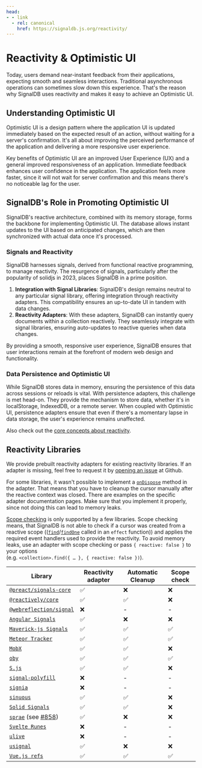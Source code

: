 ```yaml
---
head:
- - link
  - rel: canonical
    href: https://signaldb.js.org/reactivity/
---
```

# Reactivity & Optimistic UI

Today, users demand near-instant feedback from their applications, expecting smooth and seamless interactions. Traditional asynchronous operations can sometimes slow down this experience. That's the reason why SignalDB uses reactivity and makes it easy to achieve an Optimistic UI.

## Understanding Optimistic UI

Optimistic UI is a design pattern where the application UI is updated immediately based on the expected result of an action, without waiting for a server's confirmation. It's all about improving the perceived performance of the application and delivering a more responsive user experience.

Key benefits of Optimistic UI are an improved User Experience (UX) and a general improved responsiveness of an application.
Immediate feedback enhances user confidence in the application. The application feels more faster, since it will not wait for server confirmation and this means there's no noticeable lag for the user.

## SignalDB's Role in Promoting Optimistic UI

SignalDB's reactive architecture, combined with its memory storage, forms the backbone for implementing Optimistic UI. The database allows instant updates to the UI based on anticipated changes, which are then synchronized with actual data once it's processed.

### Signals and Reactivity

SignalDB harnesses signals, derived from functional reactive programming, to manage reactivity. The resurgence of signals, particularly after the popularity of solidjs in 2023, places SignalDB in a prime position.

1. **Integration with Signal Libraries**: SignalDB's design remains neutral to any particular signal library, offering integration through reactivity adapters. This compatibility ensures an up-to-date UI in tandem with data changes.
2. **Reactivity Adapters**: With these adapters, SignalDB can instantly query documents within a collection reactively. They seamlessly integrate with signal libraries, ensuring auto-updates to reactive queries when data changes.

By providing a smooth, responsive user experience, SignalDB ensures that user interactions remain at the forefront of modern web design and functionality.

### Data Persistence and Optimistic UI
While SignalDB stores data in memory, ensuring the persistence of this data across sessions or reloads is vital. With persistence adapters, this challenge is met head-on. They provide the mechanism to store data, whether it's in localStorage, IndexedDB, or a remote server. When coupled with Optimistic UI, persistence adapters ensure that even if there's a momentary lapse in data storage, the user's experience remains unaffected.



Also check out the [core concepts about reactivity](/core-concepts/#signals-and-reactivity).

## Reactivity Libraries

We provide prebuilt reactivity adapters for existing reactivity libraries. If an adapter is missing, feel free to request it by [opening an issue](https://github.com/maxnowack/signaldb/issues/new) at Github.

For some libraries, it wasn't possible to implement a [`onDispose`](/reactivity/other/#ondispose-callback-void-dependency-dependency) method in the adapter. That means that you have to cleanup the cursor manually after the reactive context was closed. There are examples on the specific adapter documentation pages. Make sure that you implement it properly, since not doing this can lead to memory leaks.

[Scope checking](/reactivity/other/#isinscope-dependency-dependency-boolean) is only supported by a few libraries. Scope checking means, that SignalDB is not able to check if a cursor was created from a reactive scope (([`find`](/collections/#find-selector-selector-t-options-options)/[`findOne`](/collections/#findone-selector-selector-t-options-options) called in an `effect` function)) and applies the required event handlers used to provide the reactivity. To avoid memory leaks, use an adapter with scope checking or pass `{ reactive: false }` to your options<br>(e.g. `<collection>.find({ … }, { reactive: false })`).

| Library | Reactivity adapter | Automatic Cleanup | Scope check |
|---|---|---|---|
| [`@preact/signals-core`](/reactivity/preact-signals/) | ✅ | ❌ | ❌ |
| [`@reactively/core`](/reactivity/reactively/) | ✅ | ✅ | ❌ |
| [`@webreflection/signal`](https://github.com/WebReflection/signal) | ❌ | - | - |
| [`Angular Signals`](/reactivity/angular/) | ✅ | ❌ | ❌ |
| [`Maverick-js Signals`](/reactivity/maverickjs/) | ✅ | ✅ | ✅ |
| [`Meteor Tracker`](/reactivity/meteor-tracker/) | ✅ | ✅ | ✅ |
| [`MobX`](/reactivity/mobx/) | ✅ | ✅ | ❌ |
| [`oby`](/reactivity/oby/) | ✅ | ✅ | ✅ |
| [`S.js`](/reactivity/S/) | ✅ | ✅ | ❌ |
| [`signal-polyfill`](https://github.com/proposal-signals/signal-polyfill) | ❌ | - | - |
| [`signia`](https://signia.tldraw.dev/) | ❌ | - | - |
| [`sinuous`](/reactivity/sinuous/) | ✅ | ✅ | ❌ |
| [`Solid Signals`](/reactivity/solidjs/) | ✅ | ✅ | ❌ |
| [`sprae`](https://github.com/dy/sprae) (see [#858](https://github.com/maxnowack/signaldb/issues/858)) | ✅ | ❌ | ❌ |
| [`Svelte Runes`](https://svelte.dev/blog/runes) | ❌ | - | - |
| [`ulive`](https://github.com/kethan/ulive) | ❌ | - | - |
| [`usignal`](/reactivity/usignal/) | ✅ | ❌ | ❌ |
| [`Vue.js refs`](/reactivity/vue/) | ✅ | ✅ | ✅ |
